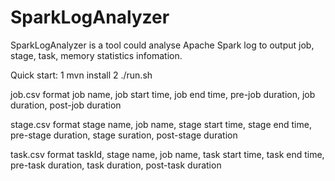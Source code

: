 SparkLogAnalyzer
================


SparkLogAnalyzer is a tool could analyse Apache Spark log to output job, stage, task, memory statistics infomation.

Quick start:
1 mvn install
2 ./run.sh

job.csv format
job name, job start time, job end time, pre-job duration, job duration, post-job duration

stage.csv format
stage name, job name, stage start time, stage end time, pre-stage duration, stage suration, post-stage duration

task.csv format
taskId, stage name, job name, task start time, task end time, pre-task duration, task duration, post-task duration

